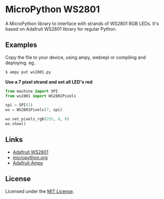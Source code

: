 # MicroPython WS2801

A MicroPython library to interface with strands of WS2801 RGB LEDs. It's based
on Adafruit WS2801 library for regular Python.

## Examples

Copy the file to your device, using ampy, webrepl or compiling and deploying. eg.

```bash
$ ampy put ws2801.py
```

**Use a 7 pixel strand and set all LED's red**
```python
from machine import SPI
from ws2801 import WS2801Pixels

spi = SPI(1)
ws = WS2801Pixels(7, spi)

ws.set_pixels_rgb(255, 0, 0)
ws.show()
```

## Links

* [Adafruit WS2801](https://github.com/adafruit/Adafruit_Python_WS2801)
* [micropython.org](http://micropython.org)
* [Adafruit Ampy](https://learn.adafruit.com/micropython-basics-load-files-and-run-code/install-ampy)

## License

Licensed under the [MIT License](http://opensource.org/licenses/MIT).
